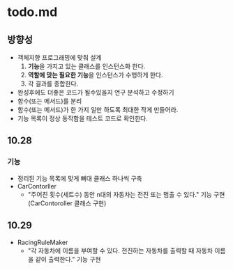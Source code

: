 # todo.md

## 방향성

- 객체지향 프로그래밍에 맞춰 설계
    1. **기능**을 가지고 있는 클래스를 인스턴스화 한다.
    2. **역할에 맞는 필요한 기능**을 인스턴스가 수행하게 한다.
    3. 각 결과를 종합한다.
- 완성후에도 더좋은 코드가 될수있을지 연구 분석하고 수정하기
- 함수(또는 메서드)를 분리
- 함수(또는 메서드)가 한 가지 일만 하도록 최대한 작게 만들어라.
- 기능 목록이 정상 동작함을 테스트 코드로 확인한다.

## **10.28**

### 기능

- 정리된 기능 목록에 맞게 뼈대 클래스 하나씩 구축
- CarContorller
    - "주어진 횟수(세트수) 동안 n대의 자동차는 전진 또는 멈출 수 있다." 기능 구현(CarContoroller 클래스 구현)

## **10.29**

- RacingRuleMaker
    - "각 자동차에 이름을 부여할 수 있다. 전진하는 자동차를 출력할 때 자동차 이름을 같이 출력한다." 기능 구현

